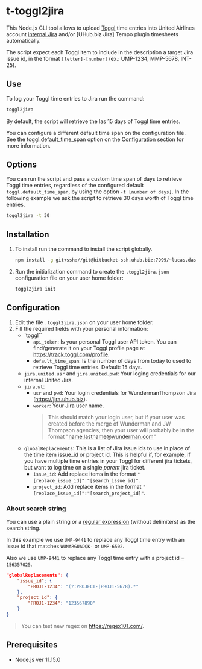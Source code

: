 # t-toggl2jira


This Node.js CLI tool allows to upload [Toggl] time entries into United Airlines account [internal Jira] and/or [UHub.biz Jira] Tempo plugin timesheets automatically.

The script expect each Toggl item to include in the description a target Jira issue id, in the format `[letter]-[number]` (ex.: UMP-1234, MMP-5678, INT-25).

## Use
To log your Toggl time entries to Jira run the command:
```bash
toggl2jira
```

By default, the script will retrieve the las 15 days of Toggl time entries.

You can configure a different default time span on the configuration file.
See the toggl.default_time_span option on the [Configuration](#configuration) section for more information.

## Options

You can run the script and pass a custom time span of days to retrieve Toggl time entries,
regardless of the configured default `toggl.default_time_span`, by using the option `-t [number of days]`.
In the following example we ask the script to retrieve 30 days worth of Toggl time entries.

```bash
toggl2jira -t 30
```

## Installation

1. To install run the command to install the script globally.
    ```bash
    npm install -g git+ssh://git@bitbucket-ssh.uhub.biz:7999/~lucas.dasso_wundermanthompson.com/t-toggl2jira.git
    ```
2. Run the initialization command to create the `.toggl2jira.json` configuration file on your user home folder:
    ```bash
    toggl2jira init
    ```
## Configuration

1. Edit the file `.toggl2jira.json` on your user home folder.
2. Fill the required fields with your personal information:
    - `toggl``
        - `api_token`: Is your personal Toggl user API token. You can find/generate it on your Toggl profile page at https://track.toggl.com/profile.
        - `default_time_span`: Is the number of days from today to used to retrieve Toggl time entries. Default: 15 days.
    - `jira.united.usr` and `jira.united.pwd`: Your loging credentials for our internal United Jira.
    - `jira.wt`:
        - `usr` and `pwd`: Your login credentials for WundermanThompson Jira (https://jira.uhub.biz).
        - `worker`: Your Jira user name.
            > This should match your login user, but if your user was created before the merge of Wunderman and JW Thompson agencies, then your user will probably be in the format "name.lastname@wunderman.com"
    - `globalReplacements`: This is a list of Jira issue ids to use in place of the time item issue_id or project id.
    This is helpful if, for example, if you have multiple time entries in your Toggl for different jira tickets, but want to log time on a single _parent_ jira ticket.
        - `issue_id`: Add replace items in the format `"[replace_issue_id]":"[search_issue_id]"`.
        - `project_id`: Add replace items in the format `"[replace_issue_id]":"[search_project_id]"`.
        
### About search string
You can use a plain string or a [regular expression] (without delimiters) as the search string.

In this example we use `UMP-9441` to replace any Toggl time entry with an issue id that matches `WUNARGUADQK-` or `UMP-6502`.

Also we use `UMP-9441` to replace any Toggl time entry with a project id = `156357025`.

``` json
"globalReplacements": {
    "issue_id": {
        "PROJ1-1234": "(?:PROJECT-|PROJ1-5678).*"
    },
    "project_id": {
        "PROJ1-1234": "123567890"
    }
}
```

> You can test new regex on https://regex101.com/.

## Prerequisites
- Node.js ver 11.15.0


[Toggl]: https://toggl.com/
[internal Jira]: http://18.229.78.216/
[Jira]: http://jira.uhub.biz/
[regular expression]: https://regex101.com/
